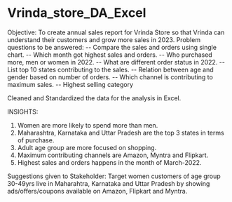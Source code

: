 # Vrinda_store_DA_Excel
Objective:
To create annual sales report for Vrinda Store so that Vrinda can understand their customers and grow more sales in 2023.
Problem questions to be answered:
-- Compare the sales and orders using single chart.
-- Which month got highest sales and orders.
-- Who purchased more, men or women in 2022.
-- What are different order status in 2022.
-- List top 10 states contributing to the sales.
-- Relation between age and gender based on number of orders.
-- Which channel is contributing to maximum sales.
-- Highest selling category 

Cleaned and Standardized the data for the analysis in Excel.

INSIGHTS:
1. Women are more likely to spend more than men.
2. Maharashtra, Karnataka and Uttar Pradesh are the top 3 states in terms of purchase.
3. Adult age group are more focused on shopping.
4. Maximum contributing channels are Amazon, Myntra and Flipkart.
5. Highest sales and orders happens in the month of March-2022.

Suggestions given to Stakeholder:
Target women customers of age group 30-49yrs live in Maharahtra, Karnataka and Uttar Pradesh by showing ads/offers/coupons available on Amazon, Flipkart and Myntra.

